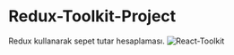 # Redux-Toolkit-Project
Redux kullanarak sepet tutar hesaplaması.
![React-Toolkit](https://github.com/omeratlii/Redux-Toolkit-Project/assets/68858529/2b12cf74-0b3a-4877-b535-87bae65739ff)
